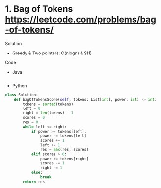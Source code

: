# 1. Bag of Tokens https://leetcode.com/problems/bag-of-tokens/

Solution

- Greedy & Two pointers: O(nlogn) & S(1)

Code

- Java

```java

```

- Python

```python
class Solution:
    def bagOfTokensScore(self, tokens: List[int], power: int) -> int:
        tokens = sorted(tokens)
        left = 0
        right = len(tokens) - 1
        scores = 0
        res = 0
        while left <= right:
            if power >= tokens[left]:
                power -= tokens[left]
                scores += 1
                left += 1
                res = max(res, scores)
            elif scores > 0:
                power += tokens[right]
                scores -= 1
                right -= 1
            else:
                break
        return res
```